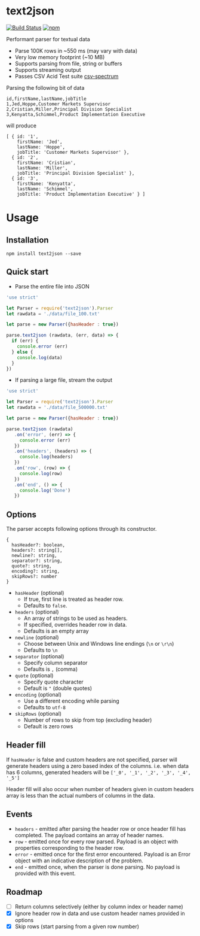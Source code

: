text2json
=========
[![Build Status](https://travis-ci.org/nilobarp/text2json.svg?branch=master)](https://travis-ci.org/nilobarp/text2json)
[![npm](http://img.shields.io/npm/v/text2json.svg)](https://www.npmjs.com/package/text2json)

Performant parser for textual data
* Parse 100K rows in ~550 ms (may vary with data)
* Very low memory footprint (~10 MB)
* Supports parsing from file, string or buffers
* Supports streaming output
* Passes CSV Acid Test suite [csv-spectrum](https://github.com/maxogden/csv-spectrum)

Parsing the following bit of data

```
id,firstName,lastName,jobTitle
1,Jed,Hoppe,Customer Markets Supervisor
2,Cristian,Miller,Principal Division Specialist
3,Kenyatta,Schimmel,Product Implementation Executive
```
will produce
```
[ { id: '1',
    firstName: 'Jed',
    lastName: 'Hoppe',
    jobTitle: 'Customer Markets Supervisor' },
  { id: '2',
    firstName: 'Cristian',
    lastName: 'Miller',
    jobTitle: 'Principal Division Specialist' },
  { id: '3',
    firstName: 'Kenyatta',
    lastName: 'Schimmel',
    jobTitle: 'Product Implementation Executive' } ]
```

Usage
======

Installation
------------
`npm install text2json --save`

Quick start
------------

* Parse the entire file into JSON
```js
'use strict'

let Parser = require('text2json').Parser
let rawdata = './data/file_100.txt'

let parse = new Parser({hasHeader : true})

parse.text2json (rawdata, (err, data) => {
  if (err) {
    console.error (err)
  } else {
    console.log(data)
  }
})
```
* If parsing a large file, stream the output
```js
'use strict'

let Parser = require('text2json').Parser
let rawdata = './data/file_500000.txt'

let parse = new Parser({hasHeader : true})

parse.text2json (rawdata)
   .on('error', (err) => {
     console.error (err)
   })
   .on('headers', (headers) => {
     console.log(headers)
   })
   .on('row', (row) => {
     console.log(row)
   })
   .on('end', () => {
     console.log('Done')
   })
```

Options
---------
The parser accepts following options through its constructor.

```
{
  hasHeader?: boolean,
  headers?: string[],
  newline?: string,
  separator?: string,
  quote?: string,
  encoding?: string,
  skipRows?: number
}
```

* `hasHeader` (optional)
  * If true, first line is treated as header row.
  * Defaults to `false`.
* `headers` (optional)
  * An array of strings to be used as headers.
  * If specified, overrides header row in data.
  * Defaults is an empty array
* `newline` (optional)
  * Choose between Unix and Windows line endings (`\n` or `\r\n`)
  * Defaults to `\n`
* `separator` (optional)
  * Specify column separator
  * Defaults is `,` (comma)
* `quote` (optional)
  * Specify quote character
  * Default is `"` (double quotes)
* `encoding` (optional)
  * Use a different encoding while parsing
  * Defaults to `utf-8`
* `skipRows` (optional)
  * Number of rows to skip from top (excluding header)
  * Default is zero rows

Header fill
------------
If `hasHeader` is false and custom headers are not specified, parser will generate headers using a zero based index of the columns. i.e. when data has 6 columns, generated headers will be `['_0', '_1', '_2', '_3', '_4', '_5']`

Header fill will also occur when number of headers given in custom headers array is less than the actual numbers of columns in the data.

Events
------
  * `headers` - emitted after parsing the header row or once header fill has completed. The payload contains an array of header names.
  * `row` - emitted once for every row parsed. Payload is an object with properties corresponding to the header row.
  * `error` - emitted once for the first error encountered. Payload is an Error object with an indicative description of the problem.
  * `end` - emitted once, when the parser is done parsing. No payload is provided with this event.

Roadmap
---------
  - [ ] Return columns selectively (either by column index or header name)
  - [x] Ignore header row in data and use custom header names provided in options
  - [x] Skip rows (start parsing from a given row number)